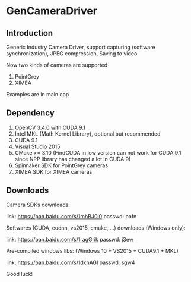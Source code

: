 # GenCameraDriver
## Introduction
Generic Industry Camera Driver, support capturing (software synchronization), JPEG compression, Saving to video

Now two kinds of cameras are supported

1. PointGrey 
2. XIMEA 

Examples are in main.cpp

## Dependency 
1. OpenCV 3.4.0 with CUDA 9.1
2. Intel MKL (Math Kernel Library), optional but recommended
3. CUDA 9.1
4. Visual Studio 2015
5. CMake >= 3.10 (FindCUDA in low version can not work for CUDA 9.1 since NPP library has changed a lot in CUDA 9)
6. Spinnaker SDK for PointGrey cameras
7. XIMEA SDK for XIMEA cameras

## Downloads
Camera SDKs downloads:

link: https://pan.baidu.com/s/1mhBJ0i0 passwd: pafn

Softwares (CUDA, cudnn, vs2015, cmake, ...) downloads (Windows only):

link: https://pan.baidu.com/s/1ragGrik passwd: j3ew

Pre-compiled windows libs: (Windows 10 + VS2015 + CUDA9.1 + MKL)

link: https://pan.baidu.com/s/1dxhAGI passwd: sgw4

Good luck!
